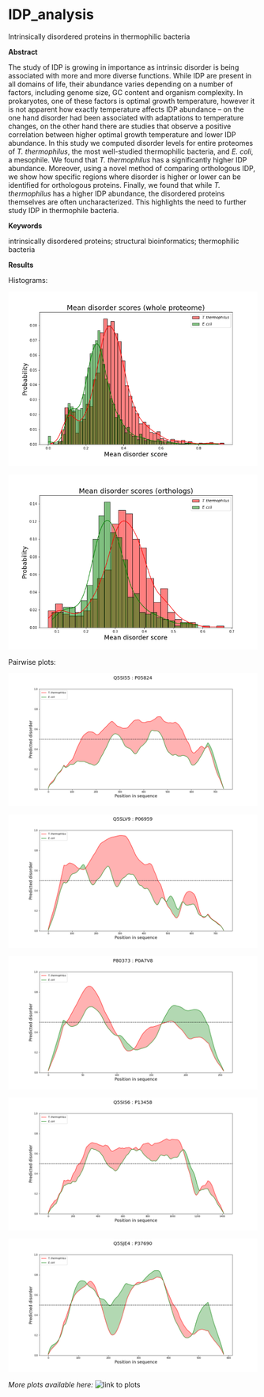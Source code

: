 # IDP_analysis
Intrinsically disordered proteins in thermophilic bacteria

**Abstract**

The study of IDP is growing in importance as intrinsic disorder is being associated with more and more diverse functions. While IDP are present in all domains of life, their abundance varies depending on a number of factors, including genome size, GC content and organism complexity. In prokaryotes, one of these factors is optimal growth temperature, however it is not apparent how exactly temperature affects IDP abundance – on the one hand disorder had been associated with adaptations to temperature changes, on the other hand there are studies that observe a positive correlation between higher optimal growth temperature and lower IDP abundance. In this study we computed disorder levels for entire proteomes of *T. thermophilus*, the most well-studied thermophilic bacteria, and *E. coli*, a mesophile. We found that *T. thermophilus* has a significantly higher IDP abundance. Moreover, using a novel method of comparing orthologous IDP, we show how specific regions where disorder is higher or lower can be identified for orthologous proteins. Finally, we found that while *T. thermophilus* has a higher IDP abundance, the disordered proteins themselves are often uncharacterized. This highlights the need to further study IDP in thermophile bacteria.

**Keywords**

intrinsically disordered proteins; structural bioinformatics; thermophilic bacteria

**Results**

Histograms:

![Mean disorder scores (whole proteome)](https://github.com/alibekk93/IDP_analysis/blob/main/datafiles/figures/Mean%20disorder%20scores%20(whole%20proteome).png)

![Mean disorder scores (orthologs)](https://github.com/alibekk93/IDP_analysis/blob/main/datafiles/figures/Mean%20disorder%20scores%20(orthologs).png)

Pairwise plots:

![Q5SI55 / P05824](https://github.com/alibekk93/IDP_analysis/blob/main/datafiles/figures/Q5SI55%20-%20P05824.png)

![Q5SLV9 / P06959](https://github.com/alibekk93/IDP_analysis/blob/main/datafiles/figures/Q5SLV9%20-%20P06959.png)

![P80373 / P0A7V8](https://github.com/alibekk93/IDP_analysis/blob/main/datafiles/figures/P80373%20-%20P0A7V8.png)

![Q5SIS6 / P13458](https://github.com/alibekk93/IDP_analysis/blob/main/datafiles/figures/Q5SIS6%20-%20P13458.png)

![Q5SJE4 / P37690](https://github.com/alibekk93/IDP_analysis/blob/main/datafiles/figures/Q5SJE4%20-%20P37690.png)

*More plots available here:*
![link to plots](https://github.com/alibekk93/IDP_analysis/tree/main/datafiles/figures)
